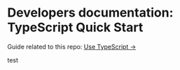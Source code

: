 
# Developers documentation: TypeScript Quick Start

Guide related to this repo: [Use TypeScript →](https://hub.phantombuster.com/docs/use-typescript)

test